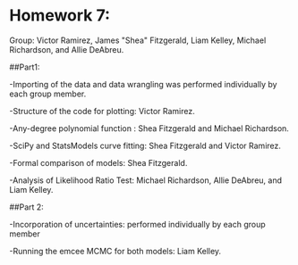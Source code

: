 # Homework 7:
Group:  Victor Ramirez, James "Shea" Fitzgerald, Liam Kelley, Michael Richardson, and Allie DeAbreu.

##Part1:

-Importing of the data and data wrangling was performed individually by each group member. 

-Structure of the code for plotting: Victor Ramirez.

-Any-degree polynomial function : Shea Fitzgerald and Michael Richardson.

-SciPy and StatsModels curve fitting: Shea Fitzgerald and Victor Ramirez.

-Formal comparison of models: Shea Fitzgerald. 

-Analysis of Likelihood Ratio Test: Michael Richardson, Allie DeAbreu, and Liam Kelley.

##Part 2:

-Incorporation of uncertainties: performed individually by each group member

-Running the emcee MCMC for both models: Liam Kelley.

